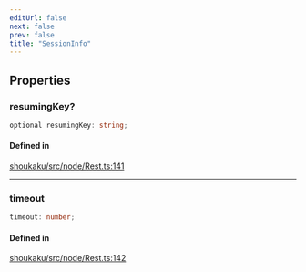 ```yaml
---
editUrl: false
next: false
prev: false
title: "SessionInfo"
---
```


## Properties

<a id="resumingkey" name="resumingkey"></a>

### resumingKey?

```ts
optional resumingKey: string;
```

#### Defined in

[shoukaku/src/node/Rest.ts:141](https://github.com/shipgirlproject/shoukaku/blob/049b5dc536f3b28e41c5423a707d8a02ac9377a7/src/node/Rest.ts#L141)

***

<a id="timeout" name="timeout"></a>

### timeout

```ts
timeout: number;
```

#### Defined in

[shoukaku/src/node/Rest.ts:142](https://github.com/shipgirlproject/shoukaku/blob/049b5dc536f3b28e41c5423a707d8a02ac9377a7/src/node/Rest.ts#L142)
